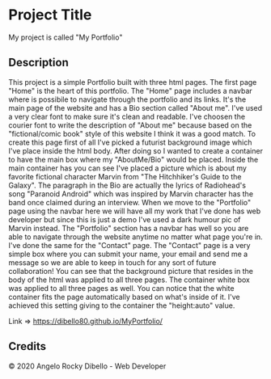 # Project Title

My project is called "My Portfolio" 


## Description 

This project is a simple Portfolio built with three html pages. The first page "Home" is the heart of this portfolio.
The "Home" page includes a navbar where is possibile to navigate through the portfolio and its links. It's the main page of the website
and has a Bio section called "About me". I've used a very clear font to make sure it's clean and readable. I've choosen the courier font
to write the description of "About me" because based on the "fictional/comic book" style of this website I think it was a good match.
To create this page first of all I've picked a futurist background image which I've place inside the html body. After doing so I wanted to
create a container to have the main box where my "AboutMe/Bio" would be placed. Inside the main container has you can see I've placed a picture
which is about my favorite fictional character Marvin from "The Hitchhiker's Guide to the Galaxy". The paragraph in the Bio are actually the 
lyrics of Radiohead's song "Paranoid Android" which was inspired by Marvin character has the band once claimed during an interview. When we move 
to the "Portfolio" page using the navbar here we will have all my work that I've done has web developer but since this is just a demo I've used a 
dark humour pic of Marvin instead. The "Portfolio" section has a navbar has well so you are able to navigate through the website anytime no matter 
what page you're in. I've done the same for the "Contact" page. The "Contact" page is a very simple box where you can submit your name, your email 
and send me a message so we are able to keep in touch for any sort of future collaboration! You can see that the background picture that resides in 
the body of the html was applied to all three pages. The container white box was applied to all three pages as well. You can notice that the white 
container fits the page automatically based on what's inside of it. I've achieved this setting giving to the container the "height:auto" value.

Link => https://dibello80.github.io/MyPortfolio/



## Credits

© 2020 Angelo Rocky Dibello - Web Developer



